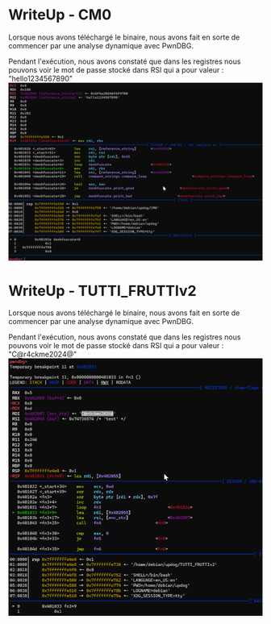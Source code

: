 # WriteUp - CM0

Lorsque nous avons téléchargé le binaire, nous avons fait en sorte de commencer par une analyse dynamique avec PwnDBG.

Pendant l'exécution, nous avons constaté que dans les registres nous pouvons voir le mot de passe stocké dans RSI qui a pour valeur : "hello1234567890"
![](img/Pasted_image_20240619142924_1.png)

# WriteUp - TUTTI_FRUTTIv2 

Lorsque nous avons téléchargé le binaire, nous avons fait en sorte de commencer par une analyse dynamique avec PwnDBG.

Pendant l'exécution, nous avons constaté que dans les registres nous pouvons voir le mot de passe stocké dans RSI qui a pour valeur : "C@r4ckme2024@"
![](img/Pasted_image_20240620082047.png)
